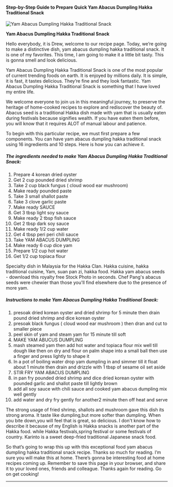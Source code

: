             

#### Step-by-Step Guide to Prepare Quick Yam Abacus Dumpling Hakka Traditional Snack

![Yam Abacus Dumpling Hakka Traditional Snack](https://img-global.cpcdn.com/recipes/4654171114438656/751x532cq70/yam-abacus-dumpling-hakka-traditional-snack-recipe-main-photo.jpg)

**Yam Abacus Dumpling Hakka Traditional Snack**

Hello everybody, it is Drew, welcome to our recipe page. Today, we’re going to make a distinctive dish, yam abacus dumpling hakka traditional snack. It is one of my favorites. This time, I am going to make it a little bit tasty. This is gonna smell and look delicious.

Yam Abacus Dumpling Hakka Traditional Snack is one of the most popular of current trending foods on earth. It is enjoyed by millions daily. It is simple, it is fast, it tastes delicious. They’re fine and they look fantastic. Yam Abacus Dumpling Hakka Traditional Snack is something that I have loved my entire life.

We welcome everyone to join us in this meaningful journey, to preserve the heritage of home-cooked recipes to explore and rediscover the beauty of. Abacus seed is a traditional Hakka dish made with yam that is usually eaten during festivals because signifies wealth. If you have eaten them before, you will know that it requires ALOT of manual labour and patience.

To begin with this particular recipe, we must first prepare a few components. You can have yam abacus dumpling hakka traditional snack using 16 ingredients and 10 steps. Here is how you can achieve it.

##### The ingredients needed to make Yam Abacus Dumpling Hakka Traditional Snack:

1.  Prepare 4 korean dried oyster
2.  Get 2 cup pounded dried shrimp
3.  Take 2 cup black fungus ( cloud wood ear mushroom)
4.  Make ready pounded paste
5.  Take 3 small shallot paste
6.  Take 3 clove garlic paste
7.  Make ready SAUCE
8.  Get 3 tbsp light soy sauce
9.  Make ready 2 tbsp fish sauce
10.  Get 2 tbsp dark soy sauce
11.  Make ready 1/2 cup water
12.  Get 4 tbsp peri peri chili sauce
13.  Take YAM ABACUS DUMPLING
14.  Make ready 6 cup dice yam
15.  Prepare 1/2 cup hot water
16.  Get 1/2 cup topiaca flour

Specialty dish in Malaysia for the Hakka Clan. Hakka cuisine, hakka traditional cuisine, Yam, suan pan zi, hakka food. Hakka yam abacus seeds - download this royalty free Stock Photo in seconds. Chef Pang's abacus seeds were chewier than those you'll find elsewhere due to the presence of more yam.

##### Instructions to make Yam Abacus Dumpling Hakka Traditional Snack:

1.  presoak dried korean oyster and dried shrimp for 5 minute then drain pound dried shrimp and dice korean oyster
2.  presoak black fungus ( cloud wood ear mushroom ) then dran and cut to smaller piece
3.  peel skin of yam and steam yam for 15 minute till soft
4.  MAKE YAM ABUCUS DUMPLING
5.  mash steamed yam then add hot water and topiaca flour mix well till dough like then on dry and flour on palm shape into a small ball then use a finger and press lightly to shape it
6.  In a pot of boiling water drop yam dumpling in and simmer till it float about 1 minute then drain and drizzle with 1 tbsp of sesame oil set aside
7.  STIR FRY YAM ABACUS DUMPLING
8.  in pan fry pounded dried shrimp and dice dried korean oyster with pounded garlic and shallot paste till lightly brown
9.  add all soy sauce with chili sauce and cooked yam abacus dumpling mix well gently
10.  add water and dry fry gently for another2 minute then off heat and serve

The strong usage of fried shrimp, shallots and mushroom gave this dish its strong aroma. It taste like dumpling,but more softer than dumpling. When you bite down,you will feel that is great, so delicious. I don't know how to describe it because of my English is Hakka snacks is another part of the Hakka food. while Hakka festivals,spring festival or some festivals of country. Karinto is a sweet deep-fried traditional Japanese snack food.

So that’s going to wrap this up with this exceptional food yam abacus dumpling hakka traditional snack recipe. Thanks so much for reading. I’m sure you will make this at home. There’s gonna be interesting food at home recipes coming up. Remember to save this page in your browser, and share it to your loved ones, friends and colleague. Thanks again for reading. Go on get cooking!

* * *